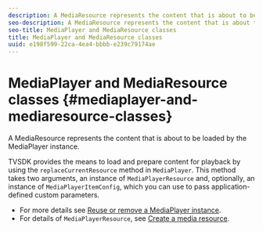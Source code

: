 ```yaml
---
description: A MediaResource represents the content that is about to be loaded by the MediaPlayer instance.
seo-description: A MediaResource represents the content that is about to be loaded by the MediaPlayer instance.
seo-title: MediaPlayer and MediaResource classes
title: MediaPlayer and MediaResource classes
uuid: e198f599-22ca-4ea4-bbbb-e239c79174ae
---
```


# MediaPlayer and MediaResource classes {#mediaplayer-and-mediaresource-classes}

A MediaResource represents the content that is about to be loaded by the MediaPlayer instance.

<!--<a id="section_431AB7221E0249BF949EC72EEB9B428A"></a>-->

TVSDK provides the means to load and prepare content for playback by using the `replaceCurrentResource` method in `MediaPlayer`. This method takes two arguments, an instance of `MediaPlayerResource` and, optionally, an instance of `MediaPlayerItemConfig`, which you can use to pass application-defined custom parameters.

* For more details see [Reuse or remove a MediaPlayer instance](../../../../tvsdk-3x-for-android/android-3x-content-playback-options-android2/mediaplayerobjects-working-with/android-3x-mediaplayer-reuse-or-remove.md). 
* For details of `MediaPlayerResource`, see [Create a media resource](../../../../tvsdk-3x-for-android/android-3x-content-playback-options-android2/mediaplayer-initialize-for-video/android-3x-media-resource-create.md).